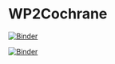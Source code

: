 # WP2Cochrane

[![Binder](https://mybinder.org/badge_logo.svg)](https://mybinder.org/v2/gh/ajoorabchi/WP2Cochrane/master?filepath=index.ipynb)

[![Binder](https://mybinder.org/badge_logo.svg)](https://mybinder.org/v2/gh/ajoorabchi/WP2Cochrane/master??urlpath=lab/tree/index.ipynb)
